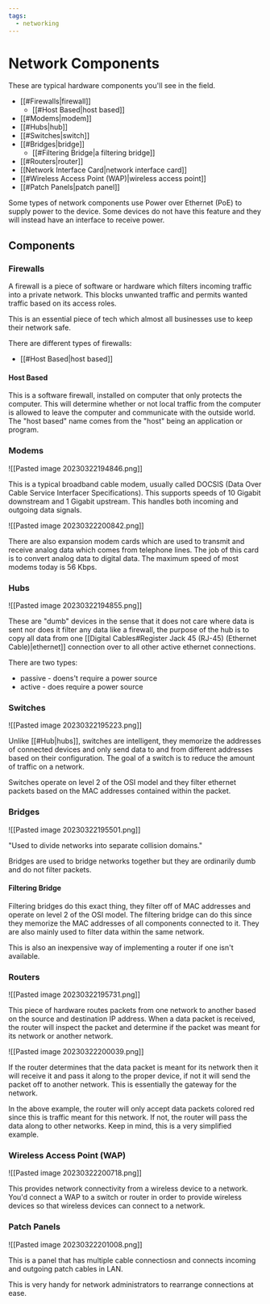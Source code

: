 ```yaml
---
tags:
  - networking
---
```

# Network Components

These are typical hardware components you'll see in the field.

- [[#Firewalls|firewall]]
	- [[#Host Based|host based]]
- [[#Modems|modem]]
- [[#Hubs|hub]]
- [[#Switches|switch]]
- [[#Bridges|bridge]]
	- [[#Filtering Bridge|a filtering bridge]]
- [[#Routers|router]]
- [[Network Interface Card|network interface card]]
- [[#Wireless Access Point (WAP)|wireless access point]]
- [[#Patch Panels|patch panel]]

Some types of network components use Power over Ethernet (PoE) to supply power to the device. Some devices do not have this feature and they will instead have an interface to receive power.

## Components

### Firewalls

A firewall is a piece of software or hardware which filters incoming traffic into a private network. This blocks unwanted traffic and permits wanted traffic based on its access roles.

This is an essential piece of tech which almost all businesses use to keep their network safe.

There are different types of firewalls:

- [[#Host Based|host based]]

#### Host Based

This is a software firewall, installed on computer that only protects the computer. This will determine whether or not local traffic from the computer is allowed to leave the computer and communicate with the outside world. The "host based" name comes from the "host" being an application or program.

### Modems

![[Pasted image 20230322194846.png]]

This is a typical broadband cable modem, usually called DOCSIS (Data Over Cable Service Interfacer Specifications). This supports speeds of 10 Gigabit downstream and 1 Gigabit upstream. This handles both incoming and outgoing data signals.

![[Pasted image 20230322200842.png]]

There are also expansion modem cards which are used to transmit and receive analog data which comes from telephone lines. The job of this card is to convert analog data to digital data. The maximum speed of most modems today is 56 Kbps.

### Hubs

![[Pasted image 20230322194855.png]]

These are "dumb" devices in the sense that it does not care where data is sent nor does it filter any data like a firewall, the purpose of the hub is to copy all data from one [[Digital Cables#Register Jack 45 (RJ-45) (Ethernet Cable)|ethernet]] connection over to all other active ethernet connections.

There are two types:

- passive - doens't require a power source
- active - does require a power source

### Switches

![[Pasted image 20230322195223.png]]

Unlike [[#Hub|hubs]], switches are intelligent, they memorize the addresses of connected devices and only send data to and from different addresses based on their configuration. The goal of a switch is to reduce the amount of traffic on a network.

Switches operate on level 2 of the OSI model and they filter ethernet packets based on the MAC addresses contained within the packet.

### Bridges

![[Pasted image 20230322195501.png]]

"Used to divide networks into separate collision domains."

Bridges are used to bridge networks together but they are ordinarily dumb and do not filter packets.

#### Filtering Bridge

Filtering bridges do this exact thing, they filter off of MAC addresses and operate on level 2 of the OSI model. The filtering bridge can do this since they memorize the MAC addresses of all components connected to it. They are also mainly used to filter data within the same network.

This is also an inexpensive way of implementing a router if one isn't available.

### Routers

![[Pasted image 20230322195731.png]]

This piece of hardware routes packets from one network to another based on the source and destination IP address. When a data packet is received, the router will inspect the packet and determine if the packet was meant for its network or another network.

![[Pasted image 20230322200039.png]]

If the router determines that the data packet is meant for its network then it will receive it and pass it along to the proper device, if not it will send the packet off to another network. This is essentially the gateway for the network.

In the above example, the router will only accept data packets colored red since this is traffic meant for this network. If not, the router will pass the data along to other networks. Keep in mind, this is a very simplified example.

### Wireless Access Point (WAP)

![[Pasted image 20230322200718.png]]

This provides network connectivity from a wireless device to a network. You'd connect a WAP to a switch or router in order to provide wireless devices so that wireless devices can connect to a network.

### Patch Panels

![[Pasted image 20230322201008.png]]

This is a panel that has multiple cable connectiosn and connects incoming and outgoing patch cables in LAN.

This is very handy for network administrators to rearrange connections at ease.
